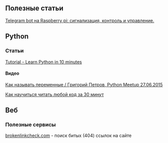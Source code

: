 ## Полезные статьи

[Telegram bot на Raspberry pi: сигнализация, контроль и управление.](http://home-smart-home.ru/telegram-bot-raspberry-pi-signalizaciiya-control/)

## Python

### Статьи

[Tutorial - Learn Python in 10 minutes](https://www.stavros.io/tutorials/python/)

#### Видео

[Как называть переменные / Григорий Петров, Python Meetup 27.06.2015](https://www.youtube.com/watch?v=z5WkDQVeYU4)

[Как научиться читать любой код за 30 минут](https://www.youtube.com/watch?v=gaoc9MPZ4bw)

## Веб

### Полезные сервисы

[brokenlinkcheck.com](https://www.brokenlinkcheck.com) - поиск битых (404) ссылок на сайте
